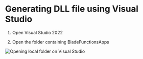 # Generating DLL file using Visual Studio

1. Open Visual Studio 2022

2. Open the folder containing BladeFunctionsApps
   
![Opening local folder on Visual Studio](https://github.com/hemantjuyal/DigitalTwin/assets/94553271/2acf2f31-00a7-4b73-a13e-1beca849b90b)
